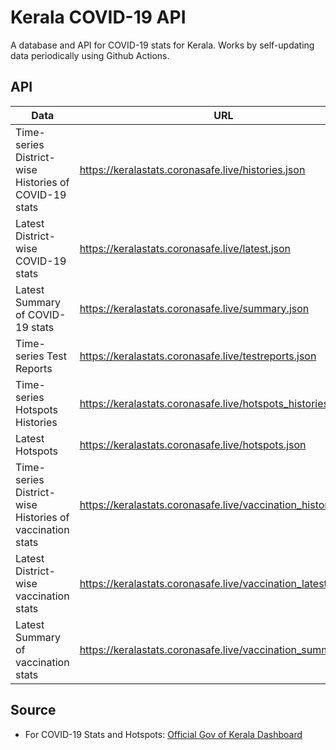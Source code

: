 # Kerala COVID-19 API

A database and API for COVID-19 stats for Kerala. Works by self-updating data periodically using Github Actions.

## API

| Data                                                     | URL                                                            |
| -------------------------------------------------------- | -------------------------------------------------------------- |
| Time-series District-wise Histories of COVID-19 stats    | https://keralastats.coronasafe.live/histories.json             |
| Latest District-wise COVID-19 stats                      | https://keralastats.coronasafe.live/latest.json                |
| Latest Summary of COVID-19 stats                         | https://keralastats.coronasafe.live/summary.json               |
| Time-series Test Reports                                 | https://keralastats.coronasafe.live/testreports.json           |
| Time-series Hotspots Histories                           | https://keralastats.coronasafe.live/hotspots_histories.json    |
| Latest Hotspots                                          | https://keralastats.coronasafe.live/hotspots.json              |
| Time-series District-wise Histories of vaccination stats | https://keralastats.coronasafe.live/vaccination_histories.json |
| Latest District-wise vaccination stats                   | https://keralastats.coronasafe.live/vaccination_latest.json    |
| Latest Summary of vaccination stats                      | https://keralastats.coronasafe.live/vaccination_summary.json   |

## Source

- For COVID-19 Stats and Hotspots: [Official Gov of Kerala Dashboard](https://dashboard.kerala.gov.in/)
